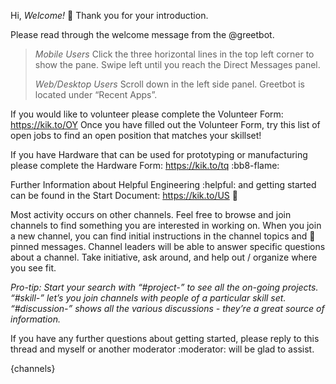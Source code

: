 Hi, *Welcome!* :wave: Thank you for your introduction.

Please read through the welcome message from the @greetbot.
>*Mobile Users*
>Click the three horizontal lines in the top left corner to show the pane. Swipe
>left until you reach the Direct Messages panel.
>
>*Web/Desktop Users*
>Scroll down in the left side panel. Greetbot is located under “Recent Apps”.

If you would like to volunteer please complete the Volunteer Form: https://kik.to/OY Once you have filled out the Volunteer Form, try this list of open jobs to find an open position that matches your skillset!

If you have Hardware that can be used for prototyping or manufacturing please complete the Hardware Form: https://kik.to/tq :bb8-flame:

Further Information about Helpful Engineering :helpful: and getting started can be found in the Start Document: https://kik.to/US :rocket:

Most activity occurs on other channels. Feel free to browse and join channels to find something you are interested in working on. When you join a new channel, you can find initial instructions in the channel topics and :pushpin: pinned messages. Channel leaders will be able to answer specific questions about a channel. Take initiative, ask around, and help out / organize where you see fit.

_Pro-tip: Start your search with “#project-” to see all the on-going projects. “#skill-” let’s you join channels with people of a particular skill set. “#discussion-” shows all the various discussions - they’re a great source of information._

If you have any further questions about getting started, please reply to this thread and myself or another moderator :moderator:  will be glad to assist.

{channels}
